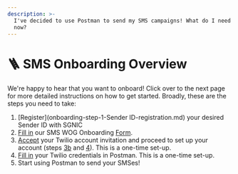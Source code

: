 ```yaml
---
description: >-
  I've decided to use Postman to send my SMS campaigns! What do I need to do
  now?
---
```


# 🪜 SMS Onboarding Overview

We're happy to hear that you want to onboard! Click over to the next page for more detailed instructions on how to get started. Broadly, these are the steps you need to take:

1. [Register](onboarding-step-1-Sender ID-registration.md) your desired Sender ID with SGNIC
2. [Fill in](onboarding-step-2-onboarding-form.md) our SMS WOG Onboarding [Form](https://form.gov.sg/646b1a06df92fa001262a17e).
3. [Accept](../sms-onboarding-overview/step-3a-receive-your-account-invitation.md) your Twilio account invitation and proceed to set up your account (steps [3b](../sms-onboarding-overview/step-3b-set-up-your-twilio-account.md) and [4](../sms-onboarding-overview/step-4-configure-your-twilio-account/)). This is a one-time set-up.
4. [Fill in](../sms/credentials.md) your Twilio credentials in Postman. This is a one-time set-up.
5. Start using Postman to send your SMSes!

